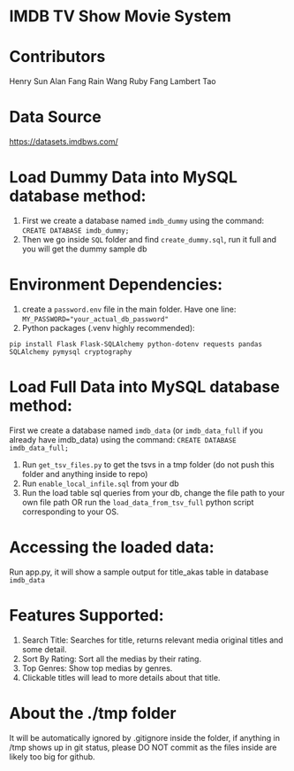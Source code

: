 # IMDB TV Show Movie System

# Contributors

Henry Sun
Alan Fang
Rain Wang
Ruby Fang
Lambert Tao

# Data Source

https://datasets.imdbws.com/

# Load Dummy Data into MySQL database method:

1. First we create a database named `imdb_dummy` using the command: `CREATE DATABASE imdb_dummy;`
2. Then we go inside `SQL` folder and find `create_dummy.sql`, run it full and you will get the dummy sample db


# Environment Dependencies:

1. create a `password.env` file in the main folder. Have one line: `MY_PASSWORD="your_actual_db_password"`
2. Python packages (.venv highly recommended):

```
pip install Flask Flask-SQLAlchemy python-dotenv requests pandas SQLAlchemy pymysql cryptography
```

# Load Full Data into MySQL database method:

First we create a database named `imdb_data` (or `imdb_data_full` if you already have imdb_data) using the command:
`CREATE DATABASE imdb_data_full;`

1. Run `get_tsv_files.py` to get the tsvs in a tmp folder (do not push this folder and anything inside to repo)
2. Run `enable_local_infile.sql` from your db
3. Run the load table sql queries from your db, change the file path to your own file path OR run the `load_data_from_tsv_full` python script corresponding to your OS.


# Accessing the loaded data:

Run app.py, it will show a sample output for title_akas table in database `imdb_data`

# Features Supported:
1. Search Title: Searches for title, returns relevant media original titles and some detail. 
2. Sort By Rating: Sort all the medias by their rating. 
3. Top Genres: Show top medias by genres. 
4. Clickable titles will lead to more details about that title. 

# About the ./tmp folder

It will be automatically ignored by .gitignore inside the folder, if anything in /tmp shows up in git status, please DO NOT commit as the files inside are likely too big for github.
